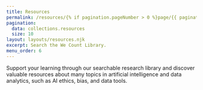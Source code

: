 ```yaml
---
title: Resources
permalink: /resources/{% if pagination.pageNumber > 0 %}page/{{ pagination.pageNumber + 1 }}/{% endif %}
pagination:
  data: collections.resources
  size: 10
layout: layouts/resources.njk
excerpt: Search the We Count Library.
menu_order: 6
---
```

Support your learning through our searchable research library and discover valuable
resources about many topics in artificial intelligence and data analytics, such as AI
ethics, bias, and data tools.
